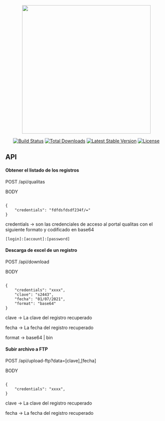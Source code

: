 <p align="center"><a href="https://laravel.com" target="_blank"><img src="https://raw.githubusercontent.com/laravel/art/master/logo-lockup/5%20SVG/2%20CMYK/1%20Full%20Color/laravel-logolockup-cmyk-red.svg" width="400"></a></p>

<p align="center">
<a href="https://travis-ci.org/laravel/framework"><img src="https://travis-ci.org/laravel/framework.svg" alt="Build Status"></a>
<a href="https://packagist.org/packages/laravel/framework"><img src="https://img.shields.io/packagist/dt/laravel/framework" alt="Total Downloads"></a>
<a href="https://packagist.org/packages/laravel/framework"><img src="https://img.shields.io/packagist/v/laravel/framework" alt="Latest Stable Version"></a>
<a href="https://packagist.org/packages/laravel/framework"><img src="https://img.shields.io/packagist/l/laravel/framework" alt="License"></a>
</p>

## API

#### Obtener el listado de los registros

POST /api/qualitas

BODY

<code>
{
	"credentials": "fdfdsfdsdf234f/="
}
</code>


credentials -> son las credenciales de acceso al portal qualitas con el siguiente formato y codificado en base64

	[login]:[account]:[password]

#### Descarga de excel de un registro
	
POST /api/download

BODY

<code>
{
	"credentials": "xxxx",
	"clave": "s2443",
	"fecha": "01/07/2021",
	"format": "base64"
}
</code>


clave	-> La clave del registro recuperado

fecha	-> La fecha del registro recuperado

format -> base64 | bin


#### Subir archivo a FTP


POST /api/upload-ftp?data=[clave],[fecha]

BODY

<code>
{
	"credentials": "xxxx",
}
</code>


clave	-> La clave del registro recuperado

fecha	-> La fecha del registro recuperado
